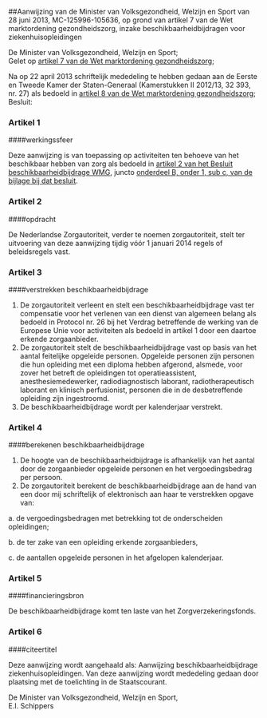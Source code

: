 <meta http-equiv='Content-Type' content='text/html; charset=utf-8' />

##Aanwijzing van de Minister van Volksgezondheid, Welzijn en Sport van 28 juni 2013, MC-125996-105636, op grond van artikel 7 van de Wet marktordening gezondheidszorg, inzake beschikbaarheidbijdragen voor ziekenhuisopleidingen

De Minister van Volksgezondheid, Welzijn en Sport;  
Gelet op [artikel 7 van de Wet marktordening gezondheidszorg](../../../../../wet/wet/marktordening/gezondheidszorg/BWBR0020078/README.md);

Na op 22 april 2013 schriftelijk mededeling te hebben gedaan aan de Eerste en Tweede Kamer der Staten-Generaal (Kamerstukken II 2012/13, 32 393, nr. 27) als bedoeld in [artikel 8 van de Wet marktordening gezondheidszorg](../../../../../wet/wet/marktordening/gezondheidszorg/BWBR0020078/README.md);
Besluit:    

### Artikel  1  

####werkingssfeer

Deze aanwijzing is van toepassing op activiteiten ten behoeve van het beschikbaar hebben van zorg als bedoeld in [artikel 2 van het Besluit beschikbaarheidbijdrage WMG](../../../../../AMvB/besluit/beschikbaarheidbijdrage/wmg/BWBR0031971/README.md), juncto [onderdeel B, onder 1, sub c, van de bijlage bij dat besluit](../../../../../AMvB/besluit/beschikbaarheidbijdrage/wmg/BWBR0031971/README.md). 

### Artikel  2  

####opdracht

De Nederlandse Zorgautoriteit, verder te noemen zorgautoriteit, stelt ter uitvoering van deze aanwijzing tijdig vóór 1 januari 2014 regels of beleidsregels vast. 

### Artikel  3  

####verstrekken beschikbaarheidbijdrage

1.  De zorgautoriteit verleent en stelt een beschikbaarheidbijdrage vast ter compensatie voor het verlenen van een dienst van algemeen belang als bedoeld in Protocol nr. 26 bij het Verdrag betreffende de werking van de Europese Unie voor activiteiten als bedoeld in artikel 1 door een daartoe erkende zorgaanbieder.   
2.  De zorgautoriteit stelt de beschikbaarheidbijdrage vast op basis van het aantal feitelijke opgeleide personen. Opgeleide personen zijn personen die hun opleiding met een diploma hebben afgerond, alsmede, voor zover het betreft de opleidingen tot operatieassistent, anesthesiemedewerker, radiodiagnostisch laborant, radiotherapeutisch laborant en klinisch perfusionist, personen die in de desbetreffende opleiding zijn ingestroomd.   
3.  De beschikbaarheidbijdrage wordt per kalenderjaar verstrekt.  

### Artikel  4  

####berekenen beschikbaarheidbijdrage

1.  De hoogte van de beschikbaarheidbijdrage is afhankelijk van het aantal door de zorgaanbieder opgeleide personen en het vergoedingsbedrag per persoon.   
2.  De zorgautoriteit berekent de beschikbaarheidbijdrage aan de hand van een door mij schriftelijk of elektronisch aan haar te verstrekken opgave van: 

a. de vergoedingsbedragen met betrekking tot de onderscheiden opleidingen;  

b. de ter zake van een opleiding erkende zorgaanbieders,  

c. de aantallen opgeleide personen in het afgelopen kalenderjaar.    

### Artikel  5  

####financieringsbron

De beschikbaarheidbijdrage komt ten laste van het Zorgverzekeringsfonds. 

### Artikel  6  

####citeertitel

Deze aanwijzing wordt aangehaald als: Aanwijzing beschikbaarheidbijdrage ziekenhuisopleidingen. 
Van deze aanwijzing wordt mededeling gedaan door plaatsing met de toelichting in de Staatscourant.  

De 
Minister van Volksgezondheid, Welzijn en Sport,  
E.I. Schippers     
